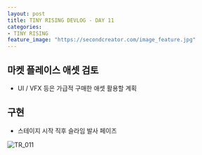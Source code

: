 ```yaml
---
layout: post
title: TINY RISING DEVLOG - DAY 11
categories:
- TINY RISING
feature_image: "https://secondcreator.com/image_feature.jpg"
---
```


## 마켓 플레이스 애셋 검토
- UI / VFX 등은 가급적 구매한 애셋 활용할 계획

## 구현
- 스테이지 시작 직후 슬라임 발사 페이즈

![TR_011](https://secondcreator.com/blog/imgs/TR_011.png)
